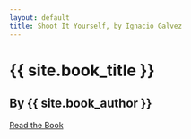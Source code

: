 ```yaml
---
layout: default
title: Shoot It Yourself, by Ignacio Galvez
---
```


# {{ site.book_title }}

## By {{ site.book_author }}

[Read the Book](/pages)
